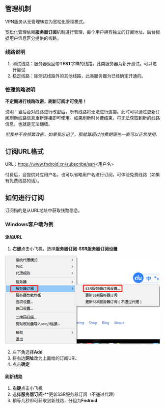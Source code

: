 ## 管理机制
VPN服务从无管理转变为宽松化管理模式。

宽松化管理依赖**服务器订阅**机制进行管理，每个用户拥有独立的订阅地址，后台根据用户信息区分提供的线路。


### 线路说明
1. 测试线路：服务器返回带**TEST**字样的线路，此类服务器为新开测试，可以进行尝试
1. 稳定线路：除测试线路外的其他线路，此类服务器为已经确定开通的。

### 管理策略说明
**不定期进行线路改密，刷新订阅才可使用！**

说明：当后台对线路进行改密后，所有线路将无法进行连接。此时可以通过更新订阅刷新线路信息重新连接即可使用。如果刷新时付费结束，将无法获取到新的线路信息，也就是无法翻墙。

*但我并不会频繁改密，如果我忘记了，那就算超过付费期限也一直可以正常使用。*

## 订阅URL格式

URL：https://www.fndroid.cn/subscribe/ssr/<用户名>

付费后，会提供对应用户名，也可以省略用户名进行订阅，可体验免费线路（如果有免费线路的话）。

## 如何进行订阅

订阅指的是从URL地址中获取线路信息。

### Windows客户端为例
#### 添加URL
1. **右键**点击小飞机，选择**服务器订阅**-**SSR服务器订阅设置**

![](https://github.com/Fndroid/About_VPN/blob/master/imgs/s1.png)

2. 左下角选择**Add**
3. 将右边**网址**改为上面给的订阅URL
4. 点击**确定**

#### 刷新线路
1. **右键**点击小飞机
2. 选择**服务器订阅**-**更新SSR服务器订阅（不通过代理）
3. 稍等几秒即可获取到新线路，分组为**Fndroid**


